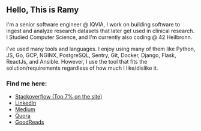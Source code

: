 ## Hello, This is Ramy

I'm a senior software engineer @ IQVIA, I work on building software to ingest and analyze research datasets that later get used in clinical research.
I Studied Computer Science, and I'm currently also coding @ 42 Heilbronn.

I've used many tools and languages. I enjoy using many of them like Python, JS, Go, GCP, NGINX, PostgreSQL, Sentry, Git, Docker, Django, Flask, ReactJs, and Ansible. However, I use the tool that fits the solution/requirements regardless of how much I like/dislike it.
<!---
### My GitHub says I write those languages, but I can argue that I can write other languages as well:
![Top Languages](https://github-readme-stats.vercel.app/api/top-langs/?username=letsgogeeky)
--->

### Find me here:
- <a href="https://stackoverflow.com/users/3427252/ramy-m-mousa">Stackoverflow (Top 7% on the site)</a>
- <a href="https://www.linkedin.com/in/ramy-mousa/">LinkedIn</a>
- <a href="https://medium.com/@ramymoussa">Medium</a>
- <a href="https://www.quora.com/profile/Ramy-Mohamed-4">Quora</a>
- <a href="https://www.goodreads.com/user/show/14454147-ramy-mohamed">GoodReads</a>

<!---
### Stats
![Ramy's GitHub stats](https://github-readme-stats.vercel.app/api?username=letsgogeeky&count_private=true&show_icons=true)
--->
